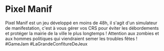 # Pixel Manif

Pixel Manif est un jeu développé en moins de 48h, il s'agit d'un simulateur de manifestation, c'est à vous gérer vos CRS pour éviter les débordements et protéger la mairie de la ville le plus longtemps ! Attention aux zombies et aux hommes politiques qui viendraient semer les troubles fêtes ! #GameJam #LaGrandeConfitureDeJeux